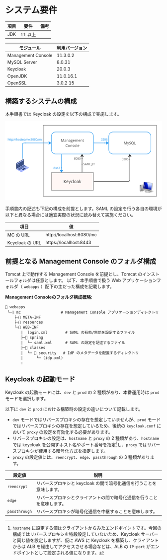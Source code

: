 # システム要件

| 項目  | 要件    | 備考  |
| --- | ----- | --- |
| JDK | 11 以上 |     |
  
| モジュール         | 利用バージョン |
| ------------------ | -------------- |
| Management Console | 11.3.0.2       |
| MySQL Server       | 8.0.31         |
| Keycloak           | 20.0.3         |
| OpenJDK            | 11.0.16.1      |
| OpenSSL            | 3.0.2 15       |

## 構築するシステムの構成

本手順書では Keycloak の設定を以下の構成で実施します。

![logo](image/summary-for-setup/system-configuration.png)

手順書内の記述も下記の構成を前提とします。SAML の設定を行う各自の環境が以下と異なる場合には適宜実際の状況に読み替えて実施ください。

| 項目            | 値                       |
| --------------- | ------------------------ |
| MC の URL       | http://localhost:8080/mc |
| Keycloak の URL | https://localhost:8443   |

## 前提となる Management Console のフォルダ構成

Tomcat 上で動作する Management Console を前提とし、Tomcat のインストールフォルダは任意とします。
以下、本手順書で扱う Web アプリケーションフォルダ（ `webapps` ）配下の主だった構成を記載します。

**Management Consoleのフォルダ構成概略:**
```
📂 webapps
 └─📂 mc                  # Management Console アプリケーションディレクトリ
    ├─📂 META-INF
    ├─📂 resources
    └─📂 WEB-INF
       |  login.xml        # SAML の有効/無効を設定するファイル
       ├─📂 spring
       |  └─ saml.xml      # SAML の設定を記述するファイル
       ├─📂 classes
       |  └─ 📂 security   # IdP のメタデータを配置するディレクトリ
       |      └─ (idp.xml)
       :
```

## Keycloak の起動モード

Keycloak の起動モードには、`dev` と `prod` の 2 種類があり、本番運用時は `prod` モードを選択します。

以下に `dev` と `prod` における構築時の設定の違いについて記載します。

- `dev` モードではリバースプロキシの存在を想定していませんが、`prod` モードではリバースプロキシの存在を想定しているため、後続の `keycloak.conf` において `proxy` の設定を有効化する必要があります。
- リバースプロキシの設定は、`hostname` と `proxy` の 2 種類があり、`hostname` では keycloak を公開すホスト名やポート番号を指定[^1]し、`proxy` ではリバースプロキシが使用する暗号化方式を指定します。
- `proxy` の設定値には、`reencrypt`、`edge`、`passthrough` の 3 種類があります。

|設定値|説明|
|---|---|
|  `reencrypt` |リバースプロキシと keycloak の間で暗号化通信を行うことを意味します。|
|  `edge` |リバースプロキシとクライアントの間で暗号化通信を行うことを意味します。|
|  `passthrough` |リバースプロキシが暗号化通信を中継することを意味します。|

[^1]: `hostname` に設定する値はクライアントからみたエンドポイントです。今回の構成ではリバースプロキシを特段設定していないため、Keycloak サーバーと同じ値を設定しますが、仮に AWS に Keycloak を構築し、クライアントからは ALB を経由してアクセスさせる場合などは、ALB の `IP:port` がエンドポイントとして設定される値になります。
